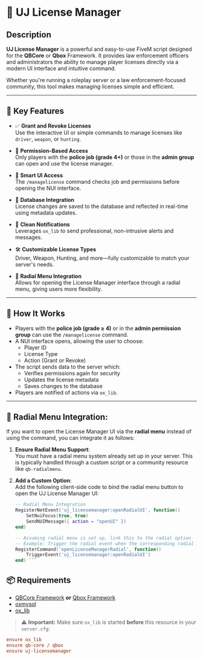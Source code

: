 # 🔐 UJ License Manager

## Description

**UJ License Manager** is a powerful and easy-to-use FiveM script designed for the **QBCore** or **Qbox** Framework. It provides law enforcement officers and administrators the ability to manage player licenses directly via a modern UI interface and intuitive command.

Whether you're running a roleplay server or a law enforcement-focused community, this tool makes managing licenses simple and efficient.

---

## 🚀 Key Features

- ✅ **Grant and Revoke Licenses**  
  Use the interactive UI or simple commands to manage licenses like `driver`, `weapon`, or `hunting`.

- 🔐 **Permission-Based Access**  
  Only players with the **police job (grade 4+)** or those in the **admin group** can open and use the license manager.

- 🧠 **Smart UI Access**  
  The `/managelicense` command checks job and permissions before opening the NUI interface.

- 💾 **Database Integration**  
  License changes are saved to the database and reflected in real-time using metadata updates.

- 🔔 **Clean Notifications**  
  Leverages `ox_lib` to send professional, non-intrusive alerts and messages.

- 🛠️ **Customizable License Types**  
  Driver, Weapon, Hunting, and more—fully customizable to match your server's needs.

- 🔄 **Radial Menu Integration**  
  Allows for opening the License Manager interface through a radial menu, giving users more flexibility.

---

## 🧩 How It Works

- Players with the **police job (grade ≥ 4)** or in the **admin permission group** can use the `/managelicense` command.
- A NUI interface opens, allowing the user to choose:
  - Player ID
  - License Type
  - Action (Grant or Revoke)
- The script sends data to the server which:
  - Verifies permissions again for security
  - Updates the license metadata
  - Saves changes to the database
- Players are notified of actions via `ox_lib`.

---

## 🔄 Radial Menu Integration:

If you want to open the License Manager UI via the **radial menu** instead of using the command, you can integrate it as follows:

1. **Ensure Radial Menu Support**:  
   You must have a radial menu system already set up in your server. This is typically handled through a custom script or a community resource like `qb-radialmenu`.

2. **Add a Custom Option**:  
   Add the following client-side code to bind the radial menu button to open the UJ License Manager UI:

   ```lua
   -- Radial Menu Integration
   RegisterNetEvent('uj_licensemanager:openRadialUI', function()
       SetNuiFocus(true, true)
       SendNUIMessage({ action = "openUI" })
   end)

   -- Assuming radial menu is set up, link this to the radial option
   -- Example: Trigger the radial event when the corresponding radial menu option is selected
   RegisterCommand('openLicenseManagerRadial', function()
       TriggerEvent('uj_licensemanager:openRadialUI')
   end) ```


## 📦 Requirements

- [QBCore Framework](https://github.com/qbcore-framework/qb-core) **or** [Qbox Framework](https://github.com/Qbox-project)
- [oxmysql](https://github.com/overextended/oxmysql)
- [ox_lib](https://github.com/overextended/ox_lib)

> ⚠️ **Important:** Make sure `ox_lib` is started **before** this resource in your `server.cfg`:
```cfg
ensure ox_lib
ensure qb-core / qbox
ensure uj-licensemanager
